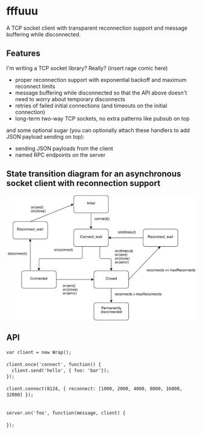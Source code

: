 # fffuuu

A TCP socket client with transparent reconnection support and message buffering while disconnected.

## Features

I'm writing a TCP socket library? Really? (insert rage comic here)

- proper reconnection support with exponential backoff and maximum reconnect limits
- message buffering while disconnected so that the API above doesn't need to worry about temporary disconnects
- retries of failed initial connections (and timeouts on the initial connection)
- long-term two-way TCP sockets, no extra patterns like pubsub on top

and some optional sugar (you can optionally attach these handlers to add JSON payload sending on top):

- sending JSON payloads from the client
- named RPC endpoints on the server

## State transition diagram for an asynchronous socket client with reconnection support

![diagram](https://github.com/mixu/fffuuu/raw/master/misc/statediagram.png)

## API

    var client = new Wrap();

    client.once('connect', function() {
      client.send('hello', { foo: 'bar'});
    });

    client.connect(8124, { reconnect: [1000, 2000, 4000, 8000, 16000, 32000] });


    server.on('foo', function(message, client) {

    });

